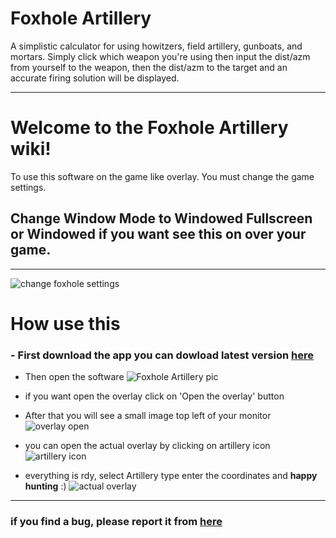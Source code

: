 # Foxhole Artillery
A simplistic calculator for using howitzers, field artillery, gunboats, and mortars. Simply click which weapon you're using then input the dist/azm from yourself to the weapon, then the dist/azm to the target and an accurate firing solution will be displayed.

***

# Welcome to the Foxhole Artillery wiki!
To use this software on the game like overlay.
You must change the game settings.

## Change Window Mode to **Windowed Fullscreen or Windowed** if you want see this on over your game.

***

![change foxhole settings](http://s3.picofile.com/file/8363467126/settingChange.PNG)

# How use this
### - First download the app you can dowload latest version [here](https://github.com/irxeniac/FoxholeArtillery-Windows/releases)
- Then open the software
![Foxhole Artillery pic](http://s4.picofile.com/file/8363465576/Software_pic.PNG)

- if you want open the overlay click on 'Open the overlay' button

- After that you will see a small image top left of your monitor 
![overlay open](http://s5.picofile.com/file/8363465934/overlay.PNG)

- you can open the actual overlay by clicking on artillery icon
![artillery icon](http://s3.picofile.com/file/8363466226/arty_Icon.PNG)

- everything is rdy, select Artillery type enter the coordinates and **happy hunting** :)
![actual overlay](http://s4.picofile.com/file/8363466426/actual_overlay.PNG)


***
### if you find a bug, please report it from [here](https://github.com/irxeniac/FoxholeArtillery-Windows/issues)
